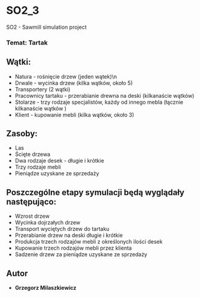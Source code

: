 # SO2_3
SO2 - Sawmill simulation project

### Temat: Tartak


## Wątki: 

* Natura - rośnięcie drzew (jeden wątek)\n
* Drwale - wycinka drzew (kilka wątków, około 5)
* Transportery (2 wątki)
* Pracownicy tartaku - przerabianie drewna na deski (kilkanaście wątków)
* Stolarze - trzy rodzaje specjalistów, każdy od innego mebla (łącznie kilkanaście wątków )
* Klient - kupowanie mebli (kilka wątków, około 3)

## Zasoby:
* Las
* Ścięte drzewa
* Dwa rodzaje desek - długie i krótkie
* Trzy rodzaje mebli 
* Pieniądze uzyskane ze sprzedaży 

## Poszczególne etapy symulacji będą wyglądały następująco:
* Wzrost drzew
* Wycinka dojrzałych drzew
* Transport wyciętych drzew do tartaku
* Przerabianie drzew na deski długie i krótkie
* Produkcja trzech rodzajów mebli z określonych ilości desek
* Kupowanie trzech rodzajów mebli przez klienta 
* Sadzenie drzew za pieniądze uzyskane ze sprzedaży

## Autor

* **Grzegorz Milaszkiewicz** 

